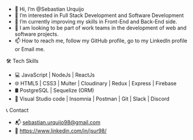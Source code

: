 - 👋 Hi, I’m @Sebastian Urquijo
- 👀 I’m interested in Full Stack Development and Software Development 
- 🌱 I’m currently improving my skills in Front-End and Back-End side.
- 💞️ I am looking to be part of work teams in the development of web and software projects.
- 📫 How to reach me, follow my GitHub profile, go to my LinkedIn profile or Email me. 


🛠 Tech Skills

- 💻 JavaScript | NodeJs | ReactJs
- 🌐 HTML5 | CSS3 | Multer | Cloudinary | Redux | Express | Firebase
- 🛢  PostgreSQL | Sequelize (ORM)
- 🔧 Visual Studio code | Insomnia | Postman | Git | Slack | Discord 

📞 Contact

- 📬 sebastian.urquijo98@gmail.com
- 🧾 https://www.linkedin.com/in/jsur98/

<!---
SebastianUrquijo/SebastianUrquijo is a ✨ special ✨ repository because its `README.md` (this file) appears on your GitHub profile.
You can click the Preview link to take a look at your changes.
--->
